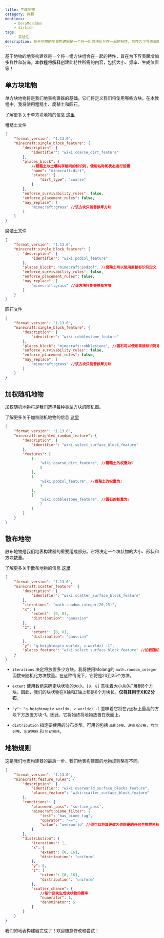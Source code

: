 ```yaml
---
title: 生成地物
category: 教程
mentions:
    - DerpMcaddon
    - SirLich
tags:
    - 实验性
description: 基于地物的地表构建器是一个将一组方块组合在一起的特性，旨在为下界表面增加多样性和装饰。
---
```


基于地物的地表构建器是一个将一组方块组合在一起的特性，旨在为下界表面增加多样性和装饰。本教程将解释创建此特性所需的内容，包括大小、频率、生成位置等！

## 单方块地物

单方块地物将是我们地表构建器的基础。它们将定义我们将使用哪些方块。在本教程中，我将使用粗糙土、腐殖土和圆石。

了解更多关于单方块地物的信息 [这里](../world-generation/feature-types.md#single-block-features)

粗糙土文件

```json title="BP/features/coarse_dirt_feature.json"
{
	"format_version": "1.13.0",
	"minecraft:single_block_feature": {
		"description": {
			"identifier": "wiki:coarse_dirt_feature"
		},
		"places_block": {
			//粗糙土与土壤共享相同的标识符，使用名称和状态进行设置
			"name": "minecraft:dirt",
			"states": {
				"dirt_type": "coarse"
			}
		},
		"enforce_survivability_rules": false,
		"enforce_placement_rules": false,
		"may_replace": [
			"minecraft:grass" //该方块只能替换草方块
		]
	}
}
```

腐殖土文件

```json title="BP/features/podzol_feature.json"
{
	"format_version": "1.13.0",
	"minecraft:single_block_feature": {
		"description": {
			"identifier": "wiki:podzol_feature"
		},
		"places_block": "minecraft:podzol", //腐殖土可以使用直接标识符定义
		"enforce_survivability_rules": false,
		"enforce_placement_rules": false,
		"may_replace": [
			"minecraft:grass" //该方块只能替换草方块
		]
	}
}
```

圆石文件

```json title="BP/features/cobblestone_feature.json"
{
	"format_version": "1.13.0",
	"minecraft:single_block_feature": {
		"description": {
			"identifier": "wiki:cobblestone_feature"
		},
		"places_block": "minecraft:cobblestone", //圆石可以使用直接标识符定义
		"enforce_survivability_rules": false,
		"enforce_placement_rules": false,
		"may_replace": [
			"minecraft:grass" //该方块只能替换草方块
		]
	}
}
```

## 加权随机地物

加权随机地物将是我们选择每种类型方块的随机器。

了解更多关于加权随机地物的信息 [这里](../world-generation/feature-types.md#weighted-random-features)

```json title="BP/features/select_surface_block_feature.json"
{
	"format_version": "1.13.0",
	"minecraft:weighted_random_feature": {
		"description": {
			"identifier": "wiki:select_surface_block_feature"
		},
		"features": [
			[
				"wiki:coarse_dirt_feature", //粗糙土的权重为5
				5
			],
			[
				"wiki:podzol_feature", //腐殖土的权重为3
				3
			],
			[
				"wiki:cobblestone_feature", //圆石的权重为2
				2
			]
		]
	}
}
```

## 散布地物

散布地物是我们地表构建器的重要组成部分。它将决定一个块状物的大小、形状和方块数量。

了解更多关于散布地物的信息 [这里](../world-generation/feature-types.md#scatter-features)

```json title="BP/features/scatter_surface_block_feature.json"
{
	"format_version": "1.13.0",
	"minecraft:scatter_feature": {
		"description": {
			"identifier": "wiki:scatter_surface_block_feature"
		},
		"iterations": "math.random_integer(20,25)",
		"x": {
			"extent": [0, 8],
			"distribution": "gaussian"
		},
		"z": {
			"extent": [0, 8],
			"distribution": "gaussian"
		},
		"y": "q.heightmap(v.worldx, v.worldz) -1",
		"places_feature": "wiki:select_surface_block_feature" //加权随机地物标识符
	}
}
```

-   `iterations` 决定将放置多少方块。我将使用Molang的 `math.random_integer` 函数来随机化方块数量。在这种情况下，它将是20到25个方块。

-   `extent` 使用数组来确定块状物的大小。`[0, 8]` 意味着大小从0扩展到8个方块。因此，我们的块状物在X轴和Z轴上都是8个方块长。**仅将其用于X和Z分布**。

-   `"y": "q.heightmap(v.worldx, v.worldz) -1` 意味着它将在y坐标上最高的方块下方放置方块-1。因此，它将始终将地物放置在表面上。

-   `distribution` 指定要使用的分布类型。可用的包括 `高斯分布`、`逆高斯分布`、`均匀分布`、`固定网格` 和 `抖动网格`。

## 地物规则

这是我们地表构建器的最后一步。我们地表构建器的地物规则略有不同。

```json title="BP/feature_rules/overworld_surface_blocks_feature.json"
{
	"format_version": "1.13.0",
	"minecraft:feature_rules": {
		"description": {
			"identifier": "wiki:overworld_surface_blocks_feature",
			"places_feature": "wiki:scatter_surface_block_feature"
		},
		"conditions": {
			"placement_pass": "surface_pass",
			"minecraft:biome_filter": {
				"test": "has_biome_tag",
				"operator": "==",
				"value": "overworld" //你可以将其更改为你想要的任何生物群系标签
			}
		},
		"distribution": {
			"iterations": 1,
			"x": {
				"extent": [0, 16],
				"distribution": "uniform"
			},
			"y": 0,
			"z": {
				"extent": [0, 16],
				"distribution": "uniform"
			},
			"scatter_chance": {
				//每个区块生成块状物的概率
				"numerator": 1,
				"denominator": 5
			}
		}
	}
}
```

我们的地表构建器完成了！欢迎随意修改和尝试！